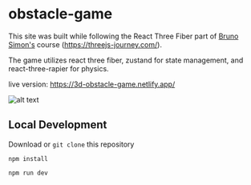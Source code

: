 # obstacle-game

This site was built while following the React Three Fiber part of [Bruno Simon's](https://twitter.com/bruno_simon) course (https://threejs-journey.com/).

The game utilizes react three fiber, zustand for state management, and react-three-rapier for physics.

live version: https://3d-obstacle-game.netlify.app/

![alt text](https://media.giphy.com/media/v1.Y2lkPTc5MGI3NjExYzE0YjQ3OTZjM2RmMzUwYmI3ODYyMjQzNWIxODZjNjlhYmQyZDMxNyZjdD1n/5kb03bRhvhUM7xRwZZ/giphy.gif)

## Local Development
Download or `git clone` this repository

`npm install`

`npm run dev`

